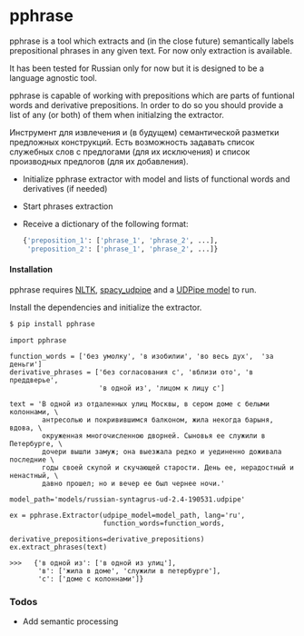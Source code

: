 # pphrase
pphrase is a tool which extracts and (in the close future) semantically labels prepositional phrases in any given text.
For now only extraction is available.

It has been tested for Russian only for now but it is designed to be a language agnostic tool.

pphrase is capable of working with prepositions which are parts of funtional words and derivative prepositions. In order to do so you should provide a list of any (or both) of them when initialzing the extractor.

Инструмент для извлечения и (в будущем) семантической разметки предложных конструкций. Есть возможность задавать список служебных слов с предлогами (для их исключения) и список производных предлогов (для их добавления).

  - Initialize pphrase extractor with model and lists of functional words and derivatives (if needed)
  - Start phrases extraction
  - Receive a dictionary of the following format:
    
    ```python
    {'preposition_1': ['phrase_1', 'phrase_2', ...],
     'preposition_2': ['phrase_1', 'phrase_2', ...]}
    ```


#### Installation

pphrase requires [NLTK](https://www.nltk.org),       [spacy_udpipe](https://pypi.org/project/spacy-udpipe/) and a [UDPipe model](https://ufal.mff.cuni.cz/udpipe/models) to run.

Install the dependencies and initialize the extractor.

```sh
$ pip install pphrase
```

```
import pphrase

function_words = ['без умолку', 'в изобилии', 'во весь дух',  'за деньги']
derivative_phrases = ['без согласования с', 'вблизи ото', 'в преддверье',
                      'в одной из', 'лицом к лицу с']

text = 'В одной из отдаленных улиц Москвы, в сером доме с белыми колоннами, \
        антресолью и покривившимся балконом, жила некогда барыня, вдова, \
        окруженная многочисленною дворней. Сыновья ее служили в Петербурге, \
        дочери вышли замуж; она выезжала редко и уединенно доживала последние \
        годы своей скупой и скучающей старости. День ее, нерадостный и ненастный, \
        давно прошел; но и вечер ее был чернее ночи.'

model_path='models/russian-syntagrus-ud-2.4-190531.udpipe'

ex = pphrase.Extractor(udpipe_model=model_path, lang='ru',
                       function_words=function_words,
                       derivative_prepositions=derivative_prepositions)
ex.extract_phrases(text)

>>>   {'в одной из': ['в одной из улиц'],
       'в': ['жила в доме', 'служили в петербурге'],
       'с': ['доме с колоннами']}
```

### Todos

 - Add semantic processing

